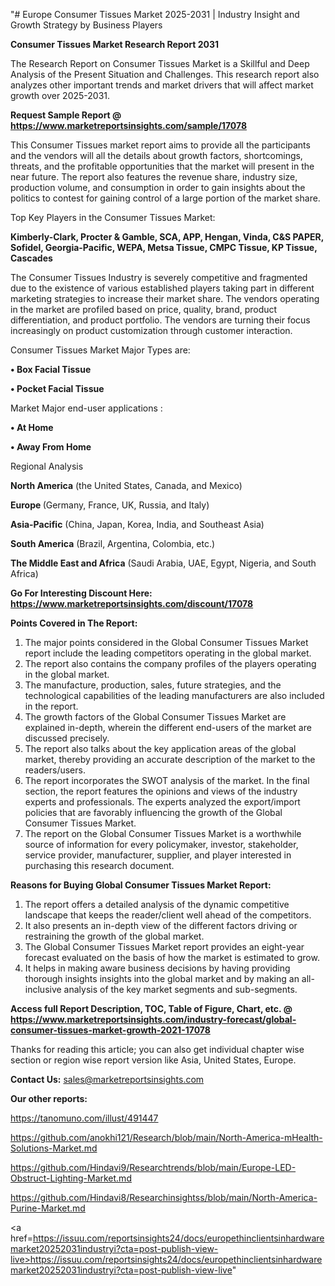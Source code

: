 "# Europe Consumer Tissues Market 2025-2031 | Industry Insight and Growth Strategy by Business Players

<strong>Consumer Tissues Market Research Report 2031</strong>

The Research Report on Consumer Tissues Market is a Skillful and Deep Analysis of the Present Situation and Challenges. This research report also analyzes other important trends and market drivers that will affect market growth over 2025-2031.

<strong>Request Sample Report @ <a href=https://www.marketreportsinsights.com/sample/17078>https://www.marketreportsinsights.com/sample/17078</a></strong>

This Consumer Tissues market report aims to provide all the participants and the vendors will all the details about growth factors, shortcomings, threats, and the profitable opportunities that the market will present in the near future. The report also features the revenue share, industry size, production volume, and consumption in order to gain insights about the politics to contest for gaining control of a large portion of the market share.

Top Key Players in the Consumer Tissues Market:

<strong>Kimberly-Clark, Procter & Gamble, SCA, APP, Hengan, Vinda, C&S PAPER, Sofidel, Georgia-Pacific, WEPA, Metsa Tissue, CMPC Tissue, KP Tissue, Cascades</strong>

The Consumer Tissues Industry is severely competitive and fragmented due to the existence of various established players taking part in different marketing strategies to increase their market share. The vendors operating in the market are profiled based on price, quality, brand, product differentiation, and product portfolio. The vendors are turning their focus increasingly on product customization through customer interaction.

Consumer Tissues Market Major Types are:

<strong>• Box Facial Tissue

• Pocket Facial Tissue</strong>

Market Major end-user applications :

<strong>• At Home

• Away From Home</strong>

Regional Analysis

</u><strong><b>North America</b></strong> (the United States, Canada, and Mexico)

<strong><b>Europe </b></strong>(Germany, France, UK, Russia, and Italy)

<strong><b>Asia-Pacific</b></strong> (China, Japan, Korea, India, and Southeast Asia)

<strong><b>South America</b></strong> (Brazil, Argentina, Colombia, etc.)

<strong><b>The Middle East and Africa</b></strong> (Saudi Arabia, UAE, Egypt, Nigeria, and South Africa)

<strong>Go For Interesting Discount Here: <a href=https://www.marketreportsinsights.com/discount/17078>https://www.marketreportsinsights.com/discount/17078</a></strong>

<strong>Points Covered in The Report:</strong>
<ol>
  <li>The major points considered in the Global Consumer Tissues Market report include the leading competitors operating in the global market.</li>
  <li>The report also contains the company profiles of the players operating in the global market.</li>
  <li>The manufacture, production, sales, future strategies, and the technological capabilities of the leading manufacturers are also included in the report.</li>
  <li>The growth factors of the Global Consumer Tissues Market are explained in-depth, wherein the different end-users of the market are discussed precisely.</li>
  <li>The report also talks about the key application areas of the global market, thereby providing an accurate description of the market to the readers/users.</li>
  <li>The report incorporates the SWOT analysis of the market. In the final section, the report features the opinions and views of the industry experts and professionals. The experts analyzed the export/import policies that are favorably influencing the growth of the Global Consumer Tissues Market.</li>
  <li>The report on the Global Consumer Tissues Market is a worthwhile source of information for every policymaker, investor, stakeholder, service provider, manufacturer, supplier, and player interested in purchasing this research document.</li>
</ol>
<strong>Reasons for Buying Global Consumer Tissues Market Report:</strong>

<ol>
  <li>The report offers a detailed analysis of the dynamic competitive landscape that keeps the reader/client well ahead of the competitors.</li>
  <li>It also presents an in-depth view of the different factors driving or restraining the growth of the global market.</li>
  <li>The Global Consumer Tissues Market report provides an eight-year forecast evaluated on the basis of how the market is estimated to grow.</li>
  <li>It helps in making aware business decisions by having providing thorough insights insights into the global market and by making an all-inclusive analysis of the key market segments and sub-segments.</li>
</ol>
<strong>Access full Report Description, TOC, Table of Figure, Chart, etc. @ <a href=https://www.marketreportsinsights.com/industry-forecast/global-consumer-tissues-market-growth-2021-17078>https://www.marketreportsinsights.com/industry-forecast/global-consumer-tissues-market-growth-2021-17078</a></strong>


Thanks for reading this article; you can also get individual chapter wise section or region wise report version like Asia, United States, Europe.

<strong>Contact Us:</strong>
sales@marketreportsinsights.com

<strong>Our other reports:</strong>

<a href=https://tanomuno.com/illust/491447>https://tanomuno.com/illust/491447</a>

<a href=https://github.com/anokhi121/Research/blob/main/North-America-mHealth-Solutions-Market.md>https://github.com/anokhi121/Research/blob/main/North-America-mHealth-Solutions-Market.md</a>

<a href=https://github.com/Hindavi9/Researchtrends/blob/main/Europe-LED-Obstruct-Lighting-Market.md>https://github.com/Hindavi9/Researchtrends/blob/main/Europe-LED-Obstruct-Lighting-Market.md</a>

<a href=https://github.com/Hindavi8/Researchinsightss/blob/main/North-America-Purine-Market.md>https://github.com/Hindavi8/Researchinsightss/blob/main/North-America-Purine-Market.md</a>

<a href=https://issuu.com/reportsinsights24/docs/europethinclientsinhardwaremarket20252031industryi?cta=post-publish-view-live>https://issuu.com/reportsinsights24/docs/europethinclientsinhardwaremarket20252031industryi?cta=post-publish-view-live</a>"
